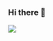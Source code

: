 ### Hi there 👋

![](http://github-profile-summary-cards.vercel.app/api/cards/repos-per-language?username=david125tran&theme=default) 
